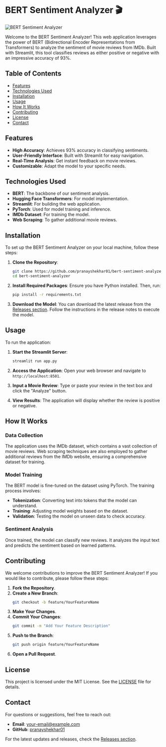 # BERT Sentiment Analyzer 🎬

![BERT Sentiment Analyzer](https://img.shields.io/badge/Download%20Latest%20Release-Click%20Here-brightgreen?style=flat-square&logo=github)

Welcome to the BERT Sentiment Analyzer! This web application leverages the power of BERT (Bidirectional Encoder Representations from Transformers) to analyze the sentiment of movie reviews from IMDb. Built with Streamlit, this tool classifies reviews as either positive or negative with an impressive accuracy of 93%.

## Table of Contents

- [Features](#features)
- [Technologies Used](#technologies-used)
- [Installation](#installation)
- [Usage](#usage)
- [How It Works](#how-it-works)
- [Contributing](#contributing)
- [License](#license)
- [Contact](#contact)

## Features

- **High Accuracy**: Achieves 93% accuracy in classifying sentiments.
- **User-Friendly Interface**: Built with Streamlit for easy navigation.
- **Real-Time Analysis**: Get instant feedback on movie reviews.
- **Customizable**: Adapt the model to your specific needs.

## Technologies Used

- **BERT**: The backbone of our sentiment analysis.
- **Hugging Face Transformers**: For model implementation.
- **Streamlit**: For building the web application.
- **PyTorch**: Used for model training and inference.
- **IMDb Dataset**: For training the model.
- **Web Scraping**: To gather additional movie reviews.

## Installation

To set up the BERT Sentiment Analyzer on your local machine, follow these steps:

1. **Clone the Repository**:
   ```bash
   git clone https://github.com/pranayshekhar01/bert-sentiment-analyzer.git
   cd bert-sentiment-analyzer
   ```

2. **Install Required Packages**:
   Ensure you have Python installed. Then, run:
   ```bash
   pip install -r requirements.txt
   ```

3. **Download the Model**:
   You can download the latest release from the [Releases section](https://github.com/pranayshekhar01/bert-sentiment-analyzer/releases). Follow the instructions in the release notes to execute the model.

## Usage

To run the application:

1. **Start the Streamlit Server**:
   ```bash
   streamlit run app.py
   ```

2. **Access the Application**:
   Open your web browser and navigate to `http://localhost:8501`.

3. **Input a Movie Review**:
   Type or paste your review in the text box and click the "Analyze" button.

4. **View Results**:
   The application will display whether the review is positive or negative.

## How It Works

### Data Collection

The application uses the IMDb dataset, which contains a vast collection of movie reviews. Web scraping techniques are also employed to gather additional reviews from the IMDb website, ensuring a comprehensive dataset for training.

### Model Training

The BERT model is fine-tuned on the dataset using PyTorch. The training process involves:

- **Tokenization**: Converting text into tokens that the model can understand.
- **Training**: Adjusting model weights based on the dataset.
- **Validation**: Testing the model on unseen data to check accuracy.

### Sentiment Analysis

Once trained, the model can classify new reviews. It analyzes the input text and predicts the sentiment based on learned patterns.

## Contributing

We welcome contributions to improve the BERT Sentiment Analyzer! If you would like to contribute, please follow these steps:

1. **Fork the Repository**.
2. **Create a New Branch**:
   ```bash
   git checkout -b feature/YourFeatureName
   ```
3. **Make Your Changes**.
4. **Commit Your Changes**:
   ```bash
   git commit -m "Add Your Feature Description"
   ```
5. **Push to the Branch**:
   ```bash
   git push origin feature/YourFeatureName
   ```
6. **Open a Pull Request**.

## License

This project is licensed under the MIT License. See the [LICENSE](LICENSE) file for details.

## Contact

For questions or suggestions, feel free to reach out:

- **Email**: your-email@example.com
- **GitHub**: [pranayshekhar01](https://github.com/pranayshekhar01)

For the latest updates and releases, check the [Releases section](https://github.com/pranayshekhar01/bert-sentiment-analyzer/releases).